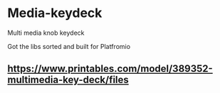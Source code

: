 # Media-keydeck
Multi media knob keydeck

Got the libs sorted and built for Platfromio


## https://www.printables.com/model/389352-multimedia-key-deck/files

